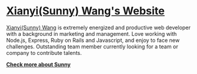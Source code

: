 # [Xianyi(Sunny) Wang's Website](https://xianyi555.github.io/)

[Xianyi(Sunny) Wang](https://xianyi555.github.io/) is extremely energized and productive web developer with a background in marketing and management. Love working with Node.js, Express, Ruby on Rails and Javascript, and enjoy to face new challenges. Outstanding team member currently looking for a team or company to contribute talents. 


**[Check more about Sunny](https://xianyi555.github.io/)**


